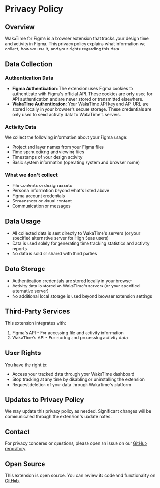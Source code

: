 # Privacy Policy

## Overview
WakaTime for Figma is a browser extension that tracks your design time and activity in Figma. This privacy policy explains what information we collect, how we use it, and your rights regarding this data.

## Data Collection

### Authentication Data
- **Figma Authentication**: The extension uses Figma cookies to authenticate with Figma's official API. These cookies are only used for API authentication and are never stored or transmitted elsewhere.
- **WakaTime Authentication**: Your WakaTime API key and API URL are stored locally in your browser's secure storage. These credentials are only used to send activity data to WakaTime's servers.

### Activity Data
We collect the following information about your Figma usage:
- Project and layer names from your Figma files
- Time spent editing and viewing files
- Timestamps of your design activity
- Basic system information (operating system and browser name)

### What we don't collect
- File contents or design assets
- Personal information beyond what's listed above
- Figma account credentials
- Screenshots or visual content
- Communication or messages

## Data Usage
- All collected data is sent directly to WakaTime's servers (or your specified alternative server for High Seas users)
- Data is used solely for generating time tracking statistics and activity reports
- No data is sold or shared with third parties

## Data Storage
- Authentication credentials are stored locally in your browser
- Activity data is stored on WakaTime's servers (or your specified alternative server)
- No additional local storage is used beyond browser extension settings

## Third-Party Services
This extension integrates with:
1. Figma's API - For accessing file and activity information
2. WakaTime's API - For storing and processing activity data

## User Rights
You have the right to:
- Access your tracked data through your WakaTime dashboard
- Stop tracking at any time by disabling or uninstalling the extension
- Request deletion of your data through WakaTime's platform

## Updates to Privacy Policy
We may update this privacy policy as needed. Significant changes will be communicated through the extension's update notes.

## Contact
For privacy concerns or questions, please open an issue on our [GitHub repository](https://github.com/SkyfallWasTaken/figma-wakatime/issues).

## Open Source
This extension is open source. You can review its code and functionality on [GitHub](https://github.com/SkyfallWasTaken/figma-wakatime).